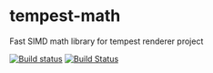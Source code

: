 # tempest-math
Fast SIMD math library for tempest renderer project

[![Build status](https://ci.appveyor.com/api/projects/status/broxdu5r2u3p3y6n?svg=true)](https://ci.appveyor.com/project/Bargor/tempest-math)
[![Build Status](https://travis-ci.org/Bargor/tempest-math.svg?branch=master)](https://travis-ci.org/Bargor/tempest-math)